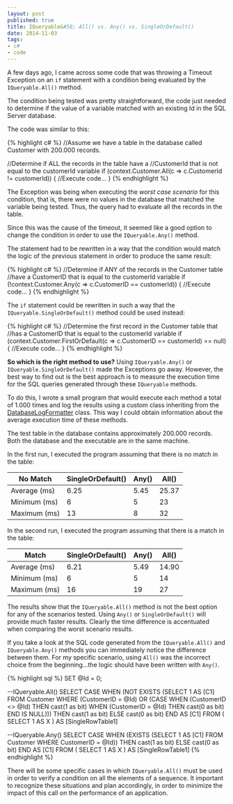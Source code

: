 ```yaml
---
layout: post
published: true
title: IQueryable&#58; All() vs. Any() vs. SingleOrDefault()
date: 2014-11-03
tags:
- c#
- code
---
```

A few days ago, I came across some code that was throwing a Timeout Exception on an <code>if</code> statement with a condition being evaluated by the <code>IQueryable.All()</code> method.

The condition being tested was pretty straightforward, the code just needed to determine if the value of a variable matched with an existing Id in the SQL Server database.

The code was similar to this:

{% highlight c# %}
//Assume we have a table in the database called Customer with 200.000 records.

//Determine if ALL the records in the table have a
//CustomerId that is not equal to the customerId variable
if (context.Customer.All(c => c.CustomerId != customerId))
{
   //Execute code...
}
{% endhighlight %}

<!--more-->

The Exception was being when executing the *worst case scenario* for this condition, that is, there were no values in the database that matched the variable being tested. Thus, the query had to evaluate all the records in the table.

Since this was the cause of the timeout, it seemed like a good option to change the condition in order to use the <code>IQueryable.Any()</code> method.

The statement had to be rewritten in a way that the condition would match the logic of the previous statement in order to produce the same result:

{% highlight c# %}
//Determine if ANY of the records in the Customer table
//have a CustomerID that is equal to the customerId variable
if (!context.Customer.Any(c => c.CustomerID == customerId))
{
   //Execute code...
}
{% endhighlight %}

The <code>if</code> statement could be rewritten in such a way that the <code>IQueryable.SingleOrDefault()</code> method could be used instead:

{% highlight c# %}
//Determine the first record in the Customer table that
//has a CustomerID  that is equal to the customerId variable
if (context.Customer.FirstOrDefault(c => c.CustomerID == customerId) == null)
{
   //Execute code...
}
{% endhighlight %}

**So which is the right method to use?** Using <code>IQueryable.Any()</code> or <code>IQueryable.SingleOrDefault()</code> made the Exceptions go away. However, the best way to find out is the best approach is to measure the execution time for the SQL queries generated through these <code>IQueryable</code> methods.

To do this, I wrote a small program that would execute each method a total of 1.000 times and log the results using a custom class inheriting from the <a href="http://msdn.microsoft.com/en-us/library/system.data.entity.infrastructure.interception.databaselogformatter(v=vs.113).aspx" target="_blank">DatabaseLogFormatter</a> class. This way I could obtain information about the average execution time of these methods.

The test table in the database contains approximately 200.000 records. Both the database and the executable are in the same machine.

In the first run, I executed the program assuming that there is no match in the table:

<div class="table-responsive">
<table class="table table-bordered">
<thead>
<tr>
<th>No Match</th>
<th>SingleOrDefault()</th>
<th>Any()</th>
<th>All()</th>
</tr>
</thead>
<tbody>
<tr>
<td>Average (ms)</td>
<td>6.25</td>
<td>5.45</td>
<td>25.37</td>
</tr>
<tr>
<td>Minimum (ms)</td>
<td>6</td>
<td>5</td>
<td>23</td>
</tr>
<tr>
<td>Maximum (ms)</td>
<td>13</td>
<td>8</td>
<td>32</td>
</tr>
</tbody>
</table>
</div>

In the second run, I executed the program assuming that there is a match in the table:

<div class="table-responsive">
<table class="table table-bordered">
<thead>
<tr>
<th>Match</th>
<th>SingleOrDefault()</th>
<th>Any()</th>
<th>All()</th>
</tr>
</thead>
<tbody>
<tr>
<td>Average (ms)</td>
<td>6.21</td>
<td>5.49</td>
<td>14.90</td>
</tr>
<tr>
<td>Minimum (ms)</td>
<td>6</td>
<td>5</td>
<td>14</td>
</tr>
<tr>
<td>Maximum (ms)</td>
<td>16</td>
<td>19</td>
<td>27</td>
</tr>
</tbody>
</table>
</div>

The results show that the <code>IQueryable.All()</code> method is not the best option for any of the scenarios tested. Using <code>Any()</code> or <code>SingleOrDefault()</code> will provide much faster results. Clearly the time difference is accentuated when comparing the worst scenario results.

If you take a look at the SQL code generated from the <code>IQueryable.All()</code> and <code>IQueryable.Any()</code> methods you can immediately notice the difference between them. For my specific scenario, using <code>All()</code> was the incorrect choice from the beginning...the logic should have been written with <code>Any()</code>.

{% highlight sql %}
SET @Id = 0;

--IQueryable.All()
SELECT
   CASE
      WHEN (NOT EXISTS (SELECT 1 AS [C1] FROM Customer
         WHERE (CustomerID = @Id)
         OR
         (CASE
            WHEN (CustomerID <> @Id)
               THEN cast(1 as bit)
            WHEN (CustomerID = @Id)
               THEN cast(0 as bit)
         END IS NULL)))
      THEN cast(1 as bit)
      ELSE cast(0 as bit)
   END AS [C1]
FROM ( SELECT 1 AS X ) AS [SingleRowTable1]

--IQueryable.Any()
SELECT
   CASE
      WHEN (EXISTS (SELECT 1 AS [C1] FROM Customer
         WHERE CustomerID = @Id))
      THEN cast(1 as bit)
      ELSE cast(0 as bit)
   END AS [C1]
FROM ( SELECT 1 AS X ) AS [SingleRowTable1]
{% endhighlight %}

There will be some specific cases in which <code>IQueryable.All()</code> must be used in order to verify a condition on all the elements of a sequence. It important to recognize these situations and plan accordingly, in order to minimize the impact of this call on the performance of an application.